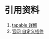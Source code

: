 # 引用资料

1. [tapable 详解](https://juejin.cn/post/7040982789650382855)
2. [官网 自定义插件](https://webpack.docschina.org/contribute/writing-a-plugin)